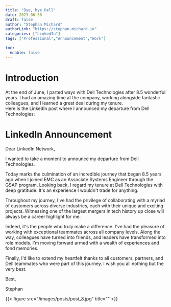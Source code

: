 ```yaml
---
title: "Bye, bye Dell"
date: 2023-06-30
draft: false
author: "Stephan Michard"
authorLink: "https://stephan.michard.io"
categories: ["LinkedIn"]
tags: ["Professional","Announcement","Work"]

toc:
  enable: false
---
```


# Introduction
At the end of June, I parted ways with Dell Technologies after 8.5 wonderful years. I had an amazing time at the company, working alongside fantastic colleagues, and I learned a great deal during my tenure.  
Here is the LinkedIn post where I announced my departure from Dell Technologies:  

# LinkedIn Announcement

Dear LinkedIn Network,

I wanted to take a moment to announce my departure from Dell Technologies.

Today marks the culmination of an incredible journey that began 8.5 years ago when I joined EMC as an Associate Systems Engineer through the GSAP program. Looking back, I regard my tenure at Dell Technologies with deep gratitude. It's an experience I wouldn't trade for anything.

Throughout my journey, I've had the privilege of collaborating with a myriad of customers across diverse industries, each with their unique and exciting projects. Witnessing one of the largest mergers in tech history up close will always be a career highlight for me.

Indeed, it's the people who truly make a difference. I've had the pleasure of working with exceptional teammates across all company levels. Along the way, colleagues have turned into friends, and leaders have transformed into role models. I'm moving forward armed with a wealth of experiences and fond memories.

Finally, I'd like to extend my heartfelt thanks to all customers, partners, and Dell teammates who were part of this journey. I wish you all nothing but the very best.

Best,

Stephan

{{< figure src="/images/posts/post_8.jpg" title="" >}}
